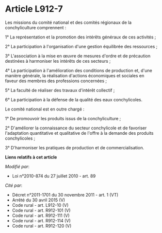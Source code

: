 # Article L912-7

Les missions du comité national et des comités régionaux de la conchyliculture comprennent : 

1° La représentation et la promotion des intérêts généraux de ces activités ; 

2° La participation à l'organisation d'une gestion équilibrée des ressources ; 

3° L'association à la mise en œuvre de mesures d'ordre et de précaution destinées à harmoniser les intérêts de ces
secteurs ; 

4° La participation à l'amélioration des conditions de production et, d'une manière générale, la réalisation d'actions
économiques et sociales en faveur des membres des professions concernées ; 

5° La faculté de réaliser des travaux d'intérêt collectif ; 

6° La participation à la défense de la qualité des eaux conchylicoles. 

Le comité national est en outre chargé :

1° De promouvoir les produits issus de la conchyliculture ;

2° D'améliorer la connaissance du secteur conchylicole et de favoriser l'adaptation quantitative et qualitative de l'offre à
la demande des produits conchylicoles ;

3° D'harmoniser les pratiques de production et de commercialisation.

**Liens relatifs à cet article**

_Modifié par_:

  - Loi n°2010-874 du 27 juillet 2010 - art. 89

_Cité par_:

  - Décret n°2011-1701 du 30 novembre 2011 - art. 1 (VT)
  - Arrêté du 30 avril 2015 (V)
  - Code rural - art. L912-10 (V)
  - Code rural - art. R912-101 (V)
  - Code rural - art. R912-111 (V)
  - Code rural - art. R912-114 (V)
  - Code rural - art. R912-120 (V)
